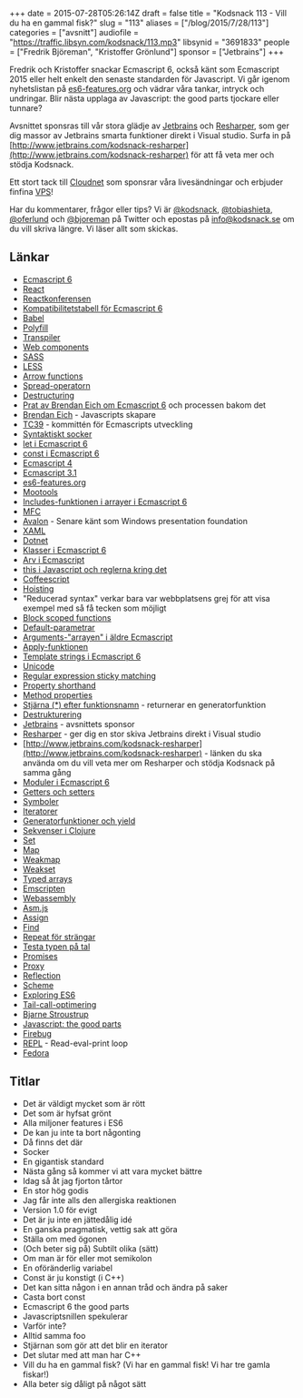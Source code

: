 +++
date = 2015-07-28T05:26:14Z
draft = false
title = "Kodsnack 113 - Vill du ha en gammal fisk?"
slug = "113"
aliases = ["/blog/2015/7/28/113"]
categories = ["avsnitt"]
audiofile = "https://traffic.libsyn.com/kodsnack/113.mp3"
libsynid = "3691833"
people = ["Fredrik Björeman", "Kristoffer Grönlund"]
sponsor = ["Jetbrains"]
+++

Fredrik och Kristoffer snackar Ecmascript 6, också känt som Ecmascript 2015 eller helt enkelt den senaste standarden för Javascript. Vi går igenom nyhetslistan på [es6-features.org](http://es6-features.org) och vädrar våra tankar, intryck och undringar. Blir nästa upplaga av Javascript: the good parts tjockare eller tunnare?

Avsnittet sponsras till vår stora glädje av [Jetbrains](http://www.jetbrains.com) och [Resharper](http://www.jetbrains.com/kodsnack-resharper), som ger dig massor av Jetbrains smarta funktioner direkt i Visual studio. Surfa in på [http://www.jetbrains.com/kodsnack-resharper](http://www.jetbrains.com/kodsnack-resharper) för att få veta mer och stödja Kodsnack.

Ett stort tack till [Cloudnet](http://www.cloudnet.se) som sponsrar våra livesändningar och erbjuder finfina  [VPS](http://en.wikipedia.org/wiki/Virtual_private_server)!

Har du kommentarer, frågor eller tips? Vi är [@kodsnack](https://www.twitter.com/kodsnack), [@tobiashieta](https://www.twitter.com/tobiashieta), [@oferlund](https://www.twitter.com/oferlund) och [@bjoreman](https://www.twitter.com/bjoreman) på Twitter och epostas på [info@kodsnack.se](mailto:info@kodsnack.se) om du vill skriva längre. Vi läser allt som skickas.

## Länkar ##
* [Ecmascript 6](http://www.ecma-international.org/ecma-262/6.0/index.html)
* [React](http://facebook.github.io/react/)
* [Reactkonferensen](https://www.react-europe.org/2015.html)
* [Kompatibilitetstabell för Ecmascript 6](http://kangax.github.io/compat-table/es6/)
* [Babel](http://babeljs.io/)
* [Polyfill](https://en.wikipedia.org/wiki/Polyfill)
* [Transpiler](https://en.wikipedia.org/wiki/Source-to-source_compiler)
* [Web components](https://en.wikipedia.org/wiki/Web_Components)
* [SASS](http://sass-lang.com/)
* [LESS](http://lesscss.org/)
* [Arrow functions](https://developer.mozilla.org/en-US/docs/Web/JavaScript/Reference/Functions/Arrow_functions)
* [Spread-operatorn](https://developer.mozilla.org/en-US/docs/Web/JavaScript/Reference/Operators/Spread_operator)
* [Destructuring](https://developer.mozilla.org/en-US/docs/Web/JavaScript/Reference/Operators/Destructuring_assignment)
* [Prat av Brendan Eich om Ecmascript 6](https://www.youtube.com/watch?v=6AytbSdWBKg) och processen bakom det
* [Brendan Eich](https://en.wikipedia.org/wiki/Brendan_Eich) - Javascripts skapare
* [TC39](http://www.ecma-international.org/memento/TC39.htm) - kommittén för Ecmascripts utveckling
* [Syntaktiskt socker](https://en.wikipedia.org/wiki/Syntactic_sugar)
* [let i Ecmascript 6](https://developer.mozilla.org/en-US/docs/Web/JavaScript/Reference/Statements/let)
* [const i Ecmascript 6](https://developer.mozilla.org/en-US/docs/Web/JavaScript/Reference/Statements/const)
* [Ecmascript 4](http://www.ecmascript.org/es4/spec/overview.pdf)
* [Ecmascript 3.1](http://jaoo.dk/dl/jaoo-aarhus-2008/slides/PratapLakshman_ECMAScript31.pdf)
* [es6-features.org](http://es6-features.org)
* [Mootools](http://mootools.net/)
* [Includes-funktionen i arrayer i Ecmascript 6](https://developer.mozilla.org/en-US/docs/Web/JavaScript/Reference/Global_Objects/Array)
* [MFC](https://en.wikipedia.org/wiki/Microsoft_Foundation_Class_Library)
* [Avalon](https://en.wikipedia.org/wiki/Windows_Presentation_Foundation) - Senare känt som Windows presentation foundation
* [XAML](https://en.wikipedia.org/wiki/Extensible_Application_Markup_Language)
* [Dotnet](https://en.wikipedia.org/wiki/.NET_Framework)
* [Klasser i Ecmascript 6](https://developer.mozilla.org/en-US/docs/Web/JavaScript/Reference/Classes)
* [Arv i Ecmascript](http://www.sitepoint.com/understanding-ecmascript-6-class-inheritance/)
* [this i Javascript och reglerna kring det](https://developer.mozilla.org/en-US/docs/Web/JavaScript/Reference/Operators/this)
* [Coffeescript](https://en.wikipedia.org/wiki/CoffeeScript)
* [Hoisting](https://developer.mozilla.org/en-US/docs/Glossary/Hoisting)
* "Reducerad syntax" verkar bara var webbplatsens grej för att visa exempel med så få tecken som möjligt
* [Block scoped functions](http://www.2ality.com/2015/02/es6-scoping.html#function_declarations_and_class_declarations)
* [Default-parametrar](https://developer.mozilla.org/en-US/docs/Web/JavaScript/Reference/Functions/Default_parameters)
* [Arguments-"arrayen" i äldre Ecmascript](https://developer.mozilla.org/en-US/docs/Web/JavaScript/Reference/Functions/arguments)
* [Apply-funktionen](https://en.wikipedia.org/wiki/Apply)
* [Template strings i Ecmascript 6](https://developer.mozilla.org/en-US/docs/Web/JavaScript/Reference/template_strings)
* [Unicode](https://en.wikipedia.org/wiki/Unicode)
* [Regular expression sticky matching](https://developer.mozilla.org/en-US/docs/Web/JavaScript/Reference/Global_Objects/RegExp/sticky)
* [Property shorthand](https://egghead.io/lessons/ecmascript-6-shorthand-properties-in-es6)
* [Method properties](http://ariya.ofilabs.com/2013/03/es6-and-method-definitions.html)
* [Stjärna (*) efter funktionsnamn](https://developer.mozilla.org/en-US/docs/Web/JavaScript/Reference/Statements/function*) - returnerar en generatorfunktion
* [Destrukturering](https://developer.mozilla.org/en-US/docs/Web/JavaScript/Reference/Operators/Destructuring_assignment)
* [Jetbrains](http://www.jetbrains.com) - avsnittets sponsor
* [Resharper]((http://www.jetbrains.com/kodsnack-resharper)) - ger dig en stor skiva Jetbrains direkt i Visual studio
* [http://www.jetbrains.com/kodsnack-resharper](http://www.jetbrains.com/kodsnack-resharper) - länken du ska använda om du vill veta mer om Resharper och stödja Kodsnack på samma gång
* [Moduler i Ecmascript 6](http://eviltrout.com/2014/05/03/getting-started-with-es6.html)
* [Getters och setters](http://stackoverflow.com/questions/28222276/what-are-getters-and-setters-for-in-ecmascript-6-classes)
* [Symboler](https://developer.mozilla.org/en-US/docs/Web/JavaScript/Reference/Global_Objects/Symbol)
* [Iteratorer](https://developer.mozilla.org/en-US/docs/Web/JavaScript/Reference/Iteration_protocols)
* [Generatorfunktioner och yield](http://www.2ality.com/2015/03/es6-generators.html)
* [Sekvenser i Clojure](http://clojure.org/sequences)
* [Set](https://developer.mozilla.org/en-US/docs/Web/JavaScript/Reference/Global_Objects/Set)
* [Map](https://developer.mozilla.org/en-US/docs/Web/JavaScript/Reference/Global_Objects/Map)
* [Weakmap](https://developer.mozilla.org/en-US/docs/Web/JavaScript/Reference/Global_Objects/WeakMap)
* [Weakset](https://developer.mozilla.org/en-US/docs/Web/JavaScript/Reference/Global_Objects/WeakSet)
* [Typed arrays](https://developer.mozilla.org/en-US/docs/Web/JavaScript/Typed_arrays)
* [Emscripten](https://en.wikipedia.org/wiki/Emscripten)
* [Webassembly](https://www.w3.org/community/webassembly/)
* [Asm.js](http://asmjs.org/)
* [Assign](http://www.2ality.com/2014/01/object-assign.html)
* [Find](http://www.2ality.com/2014/05/es6-array-methods.html)
* [Repeat för strängar](http://www.2ality.com/2015/01/es6-strings.html)
* [Testa typen på tal](http://www.2ality.com/2015/04/numbers-math-es6.html)
* [Promises](https://developer.mozilla.org/en-US/docs/Web/JavaScript/Reference/Global_Objects/Promise)
* [Proxy](https://developer.mozilla.org/en-US/docs/Web/JavaScript/Reference/Global_Objects/Proxy)
* [Reflection](http://h3manth.com/new/blog/2015/es6-reflect-api/)
* [Scheme](https://en.wikipedia.org/wiki/Scheme_%28programming_language%29)
* [Exploring ES6](https://leanpub.com/exploring-es6/read)
* [Tail-call-optimering](http://duartes.org/gustavo/blog/post/tail-calls-optimization-es6/)
* [Bjarne Stroustrup](https://en.wikipedia.org/wiki/Bjarne_Stroustrup)
* [Javascript: the good parts](http://www.amazon.com/JavaScript-Good-Parts-Douglas-Crockford/dp/0596517742)
* [Firebug](http://getfirebug.com/)
* [REPL](https://en.wikipedia.org/wiki/Read%E2%80%93eval%E2%80%93print_loop) - Read-eval-print loop
* [Fedora](https://en.wikipedia.org/wiki/Fedora_%28operating_system%29)

## Titlar ##
* Det är väldigt mycket som är rött
* Det som är hyfsat grönt
* Alla miljoner features i ES6
* De kan ju inte ta bort någonting
* Då finns det där
* Socker
* En gigantisk standard
* Nästa gång så kommer vi att vara mycket bättre
* Idag så åt jag fjorton tårtor
* En stor hög godis
* Jag får inte alls den allergiska reaktionen
* Version 1.0 för evigt
* Det är ju inte en jättedålig idé
* En ganska pragmatisk, vettig sak att göra
* Ställa om med ögonen
* (Och beter sig på) Subtilt olika (sätt)
* Om man är för eller mot semikolon
* En oföränderlig variabel
* Const är ju konstigt (i C++)
* Det kan sitta någon i en annan tråd och ändra på saker
* Casta bort const
* Ecmascript 6 the good parts
* Javascriptsnillen spekulerar
* Varför inte?
* Alltid samma foo
* Stjärnan som gör att det blir en iterator
* Det slutar med att man har C++
* Vill du ha en gammal fisk? (Vi har en gammal fisk! Vi har tre gamla fiskar!)
* Alla beter sig dåligt på något sätt
